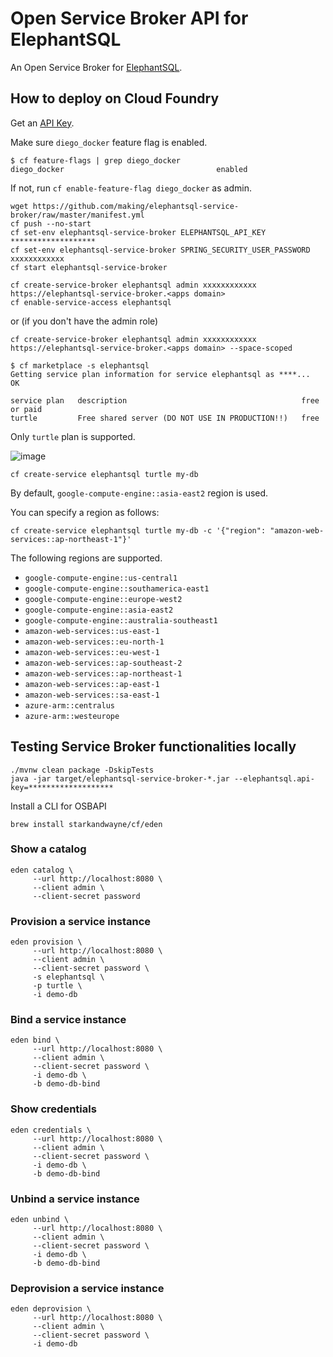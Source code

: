 # Open Service Broker API for ElephantSQL

An Open Service Broker for [ElephantSQL](https://www.elephantsql.com/).

## How to deploy on Cloud Foundry

Get an [API Key](https://customer.elephantsql.com/apikeys).

Make sure `diego_docker` feature flag is enabled.

```
$ cf feature-flags | grep diego_docker
diego_docker                                  enabled
```

If not, run `cf enable-feature-flag diego_docker` as admin.

```
wget https://github.com/making/elephantsql-service-broker/raw/master/manifest.yml
cf push --no-start
cf set-env elephantsql-service-broker ELEPHANTSQL_API_KEY *******************
cf set-env elephantsql-service-broker SPRING_SECURITY_USER_PASSWORD xxxxxxxxxxxx
cf start elephantsql-service-broker
```

```
cf create-service-broker elephantsql admin xxxxxxxxxxxx https://elephantsql-service-broker.<apps domain>
cf enable-service-access elephantsql
```

or (if you don't have the admin role)

```
cf create-service-broker elephantsql admin xxxxxxxxxxxx https://elephantsql-service-broker.<apps domain> --space-scoped
```

```
$ cf marketplace -s elephantsql
Getting service plan information for service elephantsql as ****...
OK

service plan   description                                       free or paid
turtle         Free shared server (DO NOT USE IN PRODUCTION!!)   free
```

Only `turtle` plan is supported.

![image](https://user-images.githubusercontent.com/106908/80739197-01fa1580-8b51-11ea-897f-dbb6c830e1d9.png)

```
cf create-service elephantsql turtle my-db
```

By default, `google-compute-engine::asia-east2` region is used.

You can specify a region as follows:

```
cf create-service elephantsql turtle my-db -c '{"region": "amazon-web-services::ap-northeast-1"}'
```

The following regions are supported.

* `google-compute-engine::us-central1`
* `google-compute-engine::southamerica-east1`
* `google-compute-engine::europe-west2`
* `google-compute-engine::asia-east2`
* `google-compute-engine::australia-southeast1`
* `amazon-web-services::us-east-1`
* `amazon-web-services::eu-north-1`
* `amazon-web-services::eu-west-1`
* `amazon-web-services::ap-southeast-2`
* `amazon-web-services::ap-northeast-1`
* `amazon-web-services::ap-east-1`
* `amazon-web-services::sa-east-1`
* `azure-arm::centralus`
* `azure-arm::westeurope`

## Testing Service Broker functionalities locally

```
./mvnw clean package -DskipTests
java -jar target/elephantsql-service-broker-*.jar --elephantsql.api-key=*******************
```

Install a CLI for OSBAPI

```
brew install starkandwayne/cf/eden
```

### Show a catalog

```
eden catalog \
     --url http://localhost:8080 \
     --client admin \
     --client-secret password
```

### Provision a service instance

```
eden provision \
     --url http://localhost:8080 \
     --client admin \
     --client-secret password \
     -s elephantsql \
     -p turtle \
     -i demo-db
```

### Bind a service instance

```
eden bind \
     --url http://localhost:8080 \
     --client admin \
     --client-secret password \
     -i demo-db \
     -b demo-db-bind
```

### Show credentials

```
eden credentials \
     --url http://localhost:8080 \
     --client admin \
     --client-secret password \
     -i demo-db \
     -b demo-db-bind
```

### Unbind a service instance

```
eden unbind \
     --url http://localhost:8080 \
     --client admin \
     --client-secret password \
     -i demo-db \
     -b demo-db-bind
```

### Deprovision a service instance

```
eden deprovision \
     --url http://localhost:8080 \
     --client admin \
     --client-secret password \
     -i demo-db
```